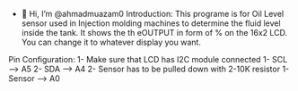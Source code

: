 - 👋 Hi, I’m @ahmadmuazam0
Introduction:
  This programe is for Oil Level sensor used in Injection molding machines to determine the fluid level inside the tank. It shows the th eOUTPUT in form of %
 on the 16x2 LCD. You can change it to whatever display you want.
 
Pin Configuration:
 1- Make sure that LCD has I2C module connected
    1- SCL --> A5
    2- SDA --> A4
 2- Sensor has to be pulled down with 2-10K resistor
    1- Sensor --> A0
  
